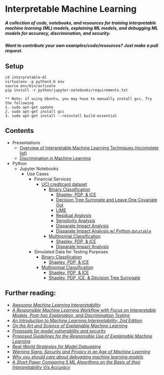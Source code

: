 # Interpretable Machine Learning

##### **A collection of code, notebooks, and resources for training interpretable machine learning (ML) models, explaining ML models, and debugging ML models for accuracy, discrimination, and security.**

##### **Want to contribute your own examples/code/resources?** Just make a pull request.

## Setup
```
cd interpretable-ml
virtualenv -p python3.6 env
source env/bin/activate
pip install -r python/jupyter-notebooks/requirements.txt

** Note: if using Ubuntu, you may have to manually install gcc. Try the following 
1. sudo apt-get update
2. sudo apt-get install gcc
3. sudo apt-get install --reinstall build-essential
```
## Contents 
* Presentations
	* [Overview of Interpretable Machine Learning Techniques (incomplete list)](https://github.com/navdeep-G/interpretable-ml/tree/master/iml_tex/interpretable_ml.pdf)
	* [Discrimination in Machine Learning](https://github.com/navdeep-G/interpretable-ml/tree/master/fair_ml_tex/fair_mli.pdf)
* Python
	- 	Jupyter Notebooks
		- Use Cases
  			- Financial Services
  				- [UCI creditcard dataset](https://archive.ics.uci.edu/ml/datasets/default+of+credit+card+clients) 
  					- [Binary Classification](https://github.com/navdeep-G/interpretable-ml/tree/master/python/jupyter-notebooks/credit/binomial)
  						- [Shapley, PDP, & ICE](https://github.com/navdeep-G/interpretable-ml/blob/master/python/jupyter-notebooks/credit/binomial/xgb_credit_binary_shap_pdp_ice.ipynb)
  						- [Decision Tree Surrogate and Leave One Covariate Out](https://github.com/navdeep-G/interpretable-ml/blob/master/python/jupyter-notebooks/credit/binomial/dt_surrogate_loco.ipynb)
  						- [LIME](https://github.com/navdeep-G/interpretable-ml/blob/master/python/jupyter-notebooks/credit/binomial/lime.ipynb)
  						- [Residual Analysis](https://github.com/navdeep-G/interpretable-ml/blob/master/python/jupyter-notebooks/credit/binomial/debugging_resid_analysis_redux.ipynb)
  						- [Sensitivity Analysis](https://github.com/navdeep-G/interpretable-ml/blob/master/python/jupyter-notebooks/credit/binomial/debugging_sens_analysis_redux.ipynb)
  						- [Disparate Impact Analysis](https://github.com/navdeep-G/interpretable-ml/blob/master/python/jupyter-notebooks/credit/binomial/dia.ipynb)
  						- [Disparate Impact Analysis w/ Python `datatable`](https://github.com/navdeep-G/interpretable-ml/blob/master/python/jupyter-notebooks/credit/binomial/dia_with_datatable.ipynb)
					- [Multinomial Classification](https://github.com/navdeep-G/interpretable-ml/tree/master/python/jupyter-notebooks/credit/multinomial)
						- [Shapley, PDP, & ICE](https://github.com/navdeep-G/interpretable-ml/blob/master/python/jupyter-notebooks/credit/multinomial/xgb_credit_multinomial_shap_pdp_ice.ipynb)
						- [Disparate Impact Analysis](https://github.com/navdeep-G/interpretable-ml/blob/master/python/jupyter-notebooks/credit/multinomial/dia_multinomial.ipynb)
			- Simulated Data for Testing Purposes
				- [Binary Classfication](https://github.com/navdeep-G/interpretable-ml/tree/master/python/jupyter-notebooks/simulated/binomial)
					- [Shapley, PDP, & ICE](https://github.com/navdeep-G/interpretable-ml/blob/master/python/jupyter-notebooks/simulated/binomial/xgb_simulated_binomial_shap_pdp_ice.ipynb)
				- [Multinomial Classification]()
					- [Shapley, PDP, & ICE](https://github.com/navdeep-G/interpretable-ml/blob/master/python/jupyter-notebooks/simulated/multinomial/xgb_simulated_multinomial_shap_pdp_ice.ipynb)
					- [Shapley, PDP, ICE, & Decision Tree Surrogate](https://github.com/navdeep-G/interpretable-ml/blob/master/python/jupyter-notebooks/simulated/multinomial/xgb_simulated_multinomial_shap_pdp_ice_DT.ipynb)

## Further reading:
* [*Awesome Machine Learning Interpretability*](https://github.com/jphall663/awesome-machine-learning-interpretability)
* [*A Responsible Machine Learning Workflow with Focus on Interpretable Models, Post-hoc Explanation, and Discrimination Testing*](https://www.mdpi.com/2078-2489/11/3/137)
* [*An Introduction to Machine Learning Interpretability, 2nd Edition*](https://www.h2o.ai/wp-content/uploads/2019/08/An-Introduction-to-Machine-Learning-Interpretability-Second-Edition.pdf)
* [*On the Art and Science of Explainable Machine Learning*](https://arxiv.org/pdf/1810.02909.pdf)
* [*Proposals for model vulnerability and security*](https://www.oreilly.com/ideas/proposals-for-model-vulnerability-and-security)
* [*Proposed Guidelines for the Responsible Use of Explainable Machine Learning*](https://arxiv.org/pdf/1906.03533.pdf)
* [*Real-World Strategies for Model Debugging*](https://medium.com/@jphall_22520/strategies-for-model-debugging-aa822f1097ce)
* [*Warning Signs: Security and Privacy in an Age of Machine Learning*](https://fpf.org/wp-content/uploads/2019/09/FPF_WarningSigns_Report.pdf)
* [*Why you should care about debugging machine learning models*](https://www.oreilly.com/radar/why-you-should-care-about-debugging-machine-learning-models/)
* [*A Short Paper Comparing 5 ML Algorithms on the Basis of their Interpretability V/s Accuracy*](https://arxiv.org/abs/2008.10753v1)
